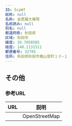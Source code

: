 ```yaml
---
ID: 5cpWf
総称: null
名称: 金毘羅大権現
名称読み: null
別名: null
都道府県: 秋田県
区域: 秋田市
緯度: 39.7058585
経度: 140.1131511
郵便番号: 32785
住所: 秋田県秋田市楢山登町１０−１
---
```


## その他

### 参考URL

| URL | 説明          |
| --- | ------------- |
|     | OpenStreetMap |
